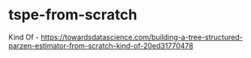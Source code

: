 # tspe-from-scratch
Kind Of - https://towardsdatascience.com/building-a-tree-structured-parzen-estimator-from-scratch-kind-of-20ed31770478
